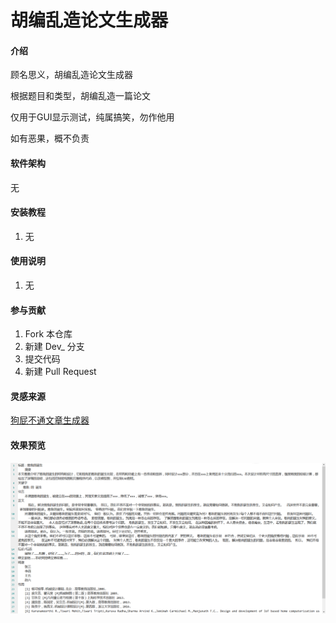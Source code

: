 # 胡编乱造论文生成器

#### 介绍
顾名思义，胡编乱造论文生成器

根据题目和类型，胡编乱造一篇论文

仅用于GUI显示测试，纯属搞笑，勿作他用

如有恶果，概不负责

#### 软件架构
无


#### 安装教程

1.  无

#### 使用说明

1.  无

#### 参与贡献

1.  Fork 本仓库
2.  新建 Dev_ 分支
3.  提交代码
4.  新建 Pull Request

#### 灵感来源

[狗屁不通文章生成器](https://github.com/menzi11/BullshitGenerator)

#### 效果预览

![img_2.png](img_2.png)